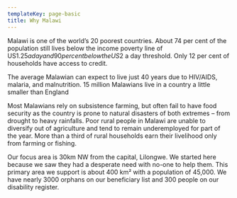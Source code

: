 ```yaml
---
templateKey: page-basic
title: Why Malawi
---
```

Malawi is one of the world’s 20 poorest countries. About 74 per cent of the population still lives below the income poverty line of US$1.25 a day and 90 per cent below the US$2 a day threshold. Only 12 per cent of households have access to credit.

The average Malawian can expect to live just 40 years due to HIV/AIDS, malaria, and malnutrition. 15 million Malawians live in a country a little smaller than England

Most Malawians rely on subsistence farming, but often fail to have food security as the country is prone to natural disasters of both extremes – from drought to heavy rainfalls. Poor rural people in Malawi are unable to diversify out of agriculture and tend to remain underemployed for part of the year. More than a third of rural households earn their livelihood only from farming or fishing.

Our focus area is 30km NW from the capital, Lilongwe. We started here because we saw they had a desperate need with no-one to help them. This primary area we support is about 400 km² with a population of 45,000. We have nearly 3000 orphans on our beneficiary list and 300 people on our disability register.